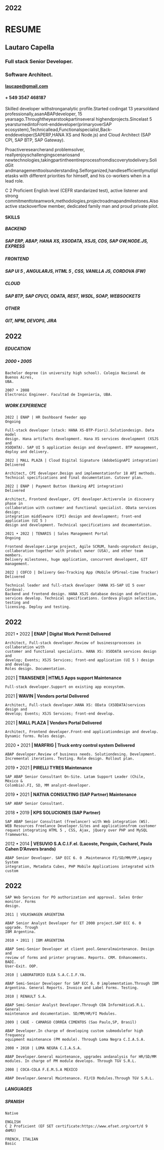 ## 2022

# RESUME

## Lautaro Capella

### Full stack Senior Developer.

### Software Architect.

#### laucape@gmail.com

#### + 549 3547 468187

Skilled developer withstronganalytic profile.Started codingat 13 yearsoldand
professionally,asanABAPdeveloper, 15 yearsago.Throughtheyearstookpartinseveral
highendprojects.Sincelast 5 yearsturnedintoFront-enddeveloper(primaryoverSAP
ecosystem),Technicallead,Functionalspecialist,Back-enddeveloper(SAPERP,HANA
XS and Node.js) and Cloud Architect (SAP CPI, SAP BTP, SAP Gateway).

Proactiveresearcherand problemsolver, reallyenjoyschallengingscenariosand
newtechnologies,takingpartintheentireprocessfromdiscoverytodelivery.SolidGit
andmanagementtoolsunderstanding.Selforganized,handlesefficientlymutlipletasks
with different priorities for himself, and his co-workers when in a lead role.

C 2 Proficient English level (CEFR standarized test), active listener and strong
commitmenttoteamwork,methodologies,projectroadmapandmilestones.Alsoactive
stackoverflow member, dedicated family man and proud private pilot.

#### SKILLS

##### BACKEND

##### SAP ERP, ABAP, HANA XS, XSODATA, XSJS, CDS, SAP GW,NODE.JS, EXPRESS

##### FRONTEND

##### SAP UI 5 , ANGULARJS, HTML 5 , CSS, VANILLA JS, CORDOVA (FW)

##### CLOUD

##### SAP BTP, SAP CPI/CI, ODATA, REST, WSDL, SOAP, WEBSOCKETS

##### OTHER

##### GIT, NPM, DEVOPS, JIRA


## 2022

##### EDUCATION

##### 2000 • 2005

```
Bachelor degree (in university high school). Colegio Nacional de Buenos Aires,
UBA.
```
```
2007 • 2008
Electronic Engineer. Facultad de Ingeniería, UBA.
```
##### WORK EXPERIENCE

```
2022 | ENAP | HR Dashboard feeder app
Ongoing
```
```
Full-stack developer (stack: HANA XS-BTP-Fiori).Solutiondesign. Data model
design. Hana artifacts development. Hana XS services development (XSJS and
XSODATA). SAP UI 5 application design and development. BTP management,
deploy and delivery.
```
```
2022 | MALL PLAZA | Cloud Digital Signature (AdobeSignAPI integration)
Delivered
```
```
Architect, CPI developer.Design and implementationfor 18 API methods.
Technical specifications and final documentation. Cutover plan.
```
```
2022 | ENAP | Payment Button (Banking API integration)
Delivered
```
```
Architect, Frontend developer, CPI developer.Activerole in discovery phase in
collaboration with customer and functional specialist. OData services design;
integration middleware (CPI) design and development; front-end application (UI 5 )
design and development. Technical specifications and documentation.
```
```
2021 • 2022 | TENARIS | Sales Management Portal
Ongoing
```
```
Frontend developer.Large project, Agile SCRUM, hands-onproduct design,
collaboration together with product owner (USA), and other team members.
Delivery milestones, huge application, concurrent developent, GIT management.
```
```
2022 | COFCO | Delivery Geo-Tracking App (Mobile GPSreal-time Tracker)
Delivered
```
```
Technical leader and full-stack developer (HANA XS-SAP UI 5 over Cordova).
Backend and frontend design. HANA XSJS database design and definition,
services develop. Technical specifications. Cordova plugin selection, testing and
licensing. Deploy and testing.
```

## 2022

2021 • 2022 **| ENAP | Digital Work Permit
Delivered**

```
Architect, Full-stack developer.Review of businessprocesses in collaboration with
customer and functional specialists. HANA XS: XSODATA services design and
develop; Events; XSJS Services; front-end application (UI 5 ) design and develop.
Roles design. Documentation.
```
2021 **| TRANSENER | HTML5 Apps support
Maintenance**

```
Full-stack developer.Support on existing app ecosystem.
```
2021 **| WAVIN | Vendors portal
Delivered**

```
Architect, Full-stack developer.HANA XS: OData (XSODATA)services design and
develop; Events; XSJS Services; front-end develop.
```
2021 **| MALL PLAZA | Vendors Portal
Delivered**

```
Architect, Frontend developer.Front-end applicationdesign and develop.
Dynamic forms. Roles design.
```
2020 • 2021 **| MARFRIG | Truck entry control system
Delivered**

```
ABAP developer.Review of business needs. Solutiondesing. Development.
Incremental iterations. Testing. Role design. Rollout plan.
```
2019 • 2021 **| PIRELLI TYRES
Maintenance**

```
SAP ABAP Senior Consultant On-Site. Latam Support Leader (Chile, México &
Colombia).FI, SD, MM analyst-developer.
```
2019 • 2021 **| NATIVA CONSULTING (SAP Partner)
Maintenance**

```
SAP ABAP Senior Consultant.
```
2018 • 2019 **| KPS SOLUCIONES (SAP Partner)**

```
SAP ABAP Senior Consultant (freelancer) with Web integration (WS).
WEB Resources Freelance Developer.Sites and applicationsfrom customer
request integrating HTML 5 , CSS, Ajax, jQuery over PHP and MySQL frameworks.
```
2012 • 2014 **| VESUVIO S.A.C.I.F.eI.
(Lacoste, Penguin, Cacharel, Paula Cahen D’Anvers brands)**

```
ABAP Senior Developer. SAP ECC 6. 0 .Maintenance FI/SD/MM/PP,Legacy System
integration, Metadata Cubes, PHP Mobile Applications integrated with custom
```

## 2022

```
SAP Web Services for PO authorization and approval. Sales Order monitor. Forms
design.
```
```
2011 | VOLKSWAGEN ARGENTINA
```
```
ABAP Senior Analyst Developer for ET 2000 project.SAP ECC 6. 0 upgrade. Trough
IBM Argentina.
```
```
2010 • 2011 | IBM ARGENTINA
```
```
ABAP Semi-Senior Developer at client pool.Generalmaintenance. Design and
review of forms and printer programs. Reports. CRM. Enhancements. BADI.
User-Exit. OOP.
```
```
2010 | LABORATORIO ELEA S.A.C.I.F.YA.
```
```
ABAP Semi-Senior Developer for SAP ECC 6. 0 implementation.Through IBM
Argentina. General Reports. Invoice and Label Forms. Testing.
```
```
2010 | RENAULT S.A.
```
```
ABAP Semi-Senior Analyst Developer.Through CDA InformáticaS.R.L. General
maintenance and documentation. SD/MM/HR/FI Modules.
```
```
2009 | CAUÊ - CAMARGO CORRÊA CIMENTOS (Sao Paulo,SP, Brasil)
```
```
ABAP Developer.In charge of developing custom submodulefor high frequency
equipment maintenance (PM module). Through Loma Negra C.I.A.S.A.
```
```
2008 • 2010 | LOMA NEGRA C.I.A.S.A.
```
```
ABAP Developer.General maintenance, upgrades andanalysis for HR/SD/MM
modules. In charge of PM module develops. Through TGV S.R.L.
```
```
2008 | COCA-COLA F.E.M.S.A MEXICO
```
```
ABAP Developer.General Maintenance. FI/CO Modules.Through TGV S.R.L.
```
##### LANGUAGES

##### SPANISH

```
Native
```
```
ENGLISH
C 2 Proficient (EF SET certificate:https://www.efset.org/cert/d 9 dmMU)
```
```
FRENCH, ITALIAN
Basic
```

